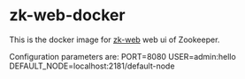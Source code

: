 # zk-web-docker

This is the docker image for [zk-web](https://github.com/noteax/zk-web) web ui of Zookeeper.

Configuration parameters are:
 PORT=8080
 USER=admin:hello
 DEFAULT_NODE=localhost:2181/default-node
 
